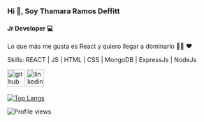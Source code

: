 ### Hi 👋, Soy Thamara Ramos Deffitt
#### Jr Developer 💻
Lo que más me gusta es React y quiero llegar a dominarlo 💪🏼 ❤️

Skills:  REACT | JS | HTML | CSS | MongoDB | ExpressJs | NodeJs



[<img src='https://cdn.jsdelivr.net/npm/simple-icons@3.0.1/icons/github.svg' alt='github' height='40'>](https://github.com/thamaraRD)  [<img src='https://cdn.jsdelivr.net/npm/simple-icons@3.0.1/icons/linkedin.svg' alt='linkedin' height='40'>](https://www.linkedin.com/in/thamara-ramos-deffitt/)  

[![Top Langs](https://github-readme-stats.vercel.app/api/top-langs/?username=thamaraRD)](https://github.com/anuraghazra/github-readme-stats)

![Profile views](https://gpvc.arturio.dev/thamaraRD)  
